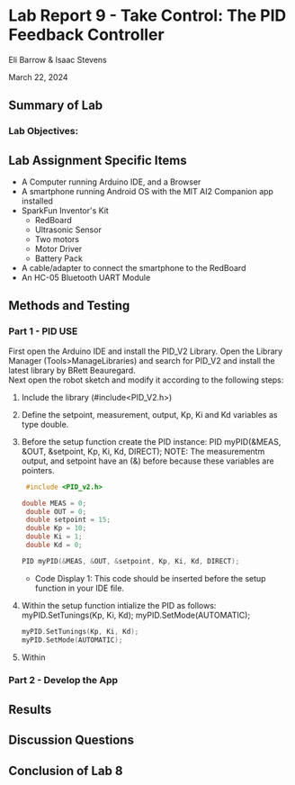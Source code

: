 # Lab Report 9 - Take Control: The PID Feedback Controller
Eli Barrow & Isaac Stevens

March 22, 2024

## Summary of Lab ##




### Lab Objectives: ###


## Lab Assignment Specific Items ##

* A Computer running Arduino IDE, and a Browser
* A smartphone running Android OS with the MIT AI2 Companion app installed
* SparkFun Inventor's Kit
  - RedBoard
  - Ultrasonic Sensor
  - Two motors
  - Motor Driver
  - Battery Pack
* A cable/adapter to connect the smartphone to the RedBoard
* An HC-05 Bluetooth UART Module


## Methods and Testing ##
### Part 1 - PID USE ###
First open the Arduino IDE and install the PID_V2 Library. Open the Library Manager (Tools>ManageLibraries) and search for PID_V2 and install the latest library by BRett Beauregard.   
Next open the robot sketch and modify it according to the following steps:
1. Include the library (#include<PID_V2.h>)
2. Define the setpoint, measurement, output, Kp, Ki and Kd variables as type double.
3. Before the setup function create the PID instance:
   PID myPID(&MEAS, &OUT, &setpoint, Kp, Ki, Kd, DIRECT);
   NOTE: The measurementm output, and setpoint have an (&) before because these variables are pointers.
   ```c++
    #include <PID_v2.h>
   
   double MEAS = 0;
    double OUT = 0;
    double setpoint = 15;
    double Kp = 10;
    double Ki = 1;
    double Kd = 0;
   
   PID myPID(&MEAS, &OUT, &setpoint, Kp, Ki, Kd, DIRECT);
   ```
   * Code Display 1: This code should be inserted before the setup function in your IDE file.   

4. Within the setup function intialize the PID as follows:
   myPID.SetTunings(Kp, Ki, Kd);
   myPID.SetMode(AUTOMATIC);

    ```c++
   myPID.SetTunings(Kp, Ki, Kd);
   myPID.SetMode(AUTOMATIC);
   ```

 6. Within



### Part 2 - Develop the App ###




## Results ##

## Discussion Questions ##

## Conclusion of Lab 8 ##

